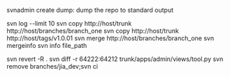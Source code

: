 svnadmin
    create <target>
    dump: dump the repo to standard output

svn log --limit 10
svn copy http://host/trunk http://host/branches/branch_one
svn copy http://host/trunk http://host/tags/v1.0.01
<trunk> svn merge http://host/branches/branch_one
svn mergeinfo
svn info file_path

svn revert -R .
svn diff -r 64222:64212 trunk/apps/admin/views/tool.py
svn remove branches/jia_dev;svn ci


